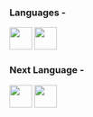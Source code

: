 ### Languages -

<img src="https://cdn.jsdelivr.net/gh/devicons/devicon/icons/lua/lua-original.svg" width="40"/> <img src="https://cdn.jsdelivr.net/gh/devicons/devicon/icons/csharp/csharp-original.svg" width="40"/>

### Next Language - 
<img src="https://cdn.jsdelivr.net/gh/devicons/devicon/icons/python/python-original.svg" width="40"/> <img src="https://cdn.jsdelivr.net/gh/devicons/devicon/icons/c++/c++-original.svg" width="40"/>

